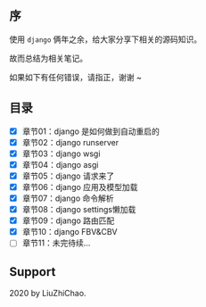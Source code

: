 
## 序

使用 `django` 俩年之余，给大家分享下相关的源码知识。

故而总结为相关笔记。

如果如下有任何错误，请指正，谢谢 ~

## 目录

- [x] 章节01：django 是如何做到自动重启的
- [x] 章节02：django runserver
- [x] 章节03：django wsgi
- [x] 章节04：django asgi
- [x] 章节05：django 请求来了
- [x] 章节06：django 应用及模型加载
- [x] 章节07：django 命令解析
- [x] 章节08：django settings懒加载
- [x] 章节09：django 路由匹配
- [x] 章节10：django FBV&CBV
- [ ] 章节11：未完待续...

## Support

2020 by LiuZhiChao.
